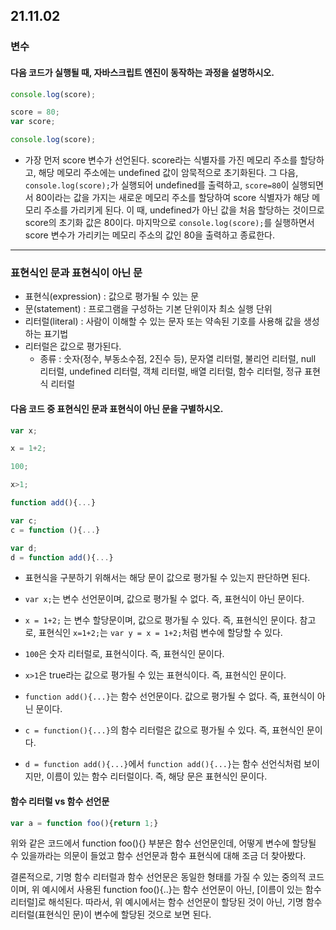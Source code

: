 
## 21.11.02

### 변수

#### 다음 코드가 실행될 때, 자바스크립트 엔진이 동작하는 과정을 설명하시오.
  ```javascript
  console.log(score);

  score = 80;
  var score;

  console.log(score);
  ```

  - 가장 먼저 score 변수가 선언된다. score라는 식별자를 가진 메모리 주소를 할당하고, 해당 메모리 주소에는 undefined 값이 암묵적으로 초기화된다. 그 다음, `console.log(score);`가 실행되어 undefined를 출력하고, `score=80`이 실행되면서 80이라는 값을 가지는 새로운 메모리 주소를 할당하여 score 식별자가 해당 메모리 주소를 가리키게 된다. 이 때, undefined가 아닌 값을 처음 할당하는 것이므로 score의 초기화 값은 80이다. 마지막으로 `console.log(score);`를 실행하면서 score 변수가 가리키는 메모리 주소의 값인 80을 출력하고 종료한다.




---


### 표현식인 문과 표현식이 아닌 문
  - 표현식(expression) : 값으로 평가될 수 있는 문
  - 문(statement) : 프로그램을 구성하는 기본 단위이자 최소 실행 단위
  - 리터럴(literal) : 사람이 이해할 수 있는 문자 또는 약속된 기호를 사용해 값을 생성하는 표기법
  - 리터럴은 값으로 평가된다.
    - 종류 : 숫자(정수, 부동소수점, 2진수 등), 문자열 리터럴, 불리언 리터럴, null 리터럴, undefined 리터럴, 객체 리터럴, 배열 리터럴, 함수 리터럴, 정규 표현식 리터럴


#### 다음 코드 중 표현식인 문과 표현식이 아닌 문을 구별하시오.
  ```javascript
  var x;

  x = 1+2;

  100;

  x>1;

  function add(){...}

  var c;
  c = function (){...}  

  var d;
  d = function add(){...}
  ```

  - 표현식을 구분하기 위해서는 해당 문이 값으로 평가될 수 있는지 판단하면 된다.

  - `var x;`는 변수 선언문이며, 값으로 평가될 수 없다. 즉, 표현식이 아닌 문이다.

  - `x = 1+2;` 는 변수 할당문이며, 값으로 평가될 수 있다. 즉, 표현식인 문이다. 참고로, 표현식인 `x=1+2;`는 `var y = x = 1+2;`처럼 변수에 할당할 수 있다.

  - `100`은 숫자 리터럴로, 표현식이다. 즉, 표현식인 문이다.

  - `x>1`은 true라는 값으로 평가될 수 있는 표현식이다. 즉, 표현식인 문이다.

  - `function add(){...}`는 함수 선언문이다. 값으로 평가될 수 없다. 즉, 표현식이 아닌 문이다.

  - `c = function(){...}`의 함수 리터럴은 값으로 평가될 수 있다. 즉, 표현식인 문이다.

  - `d = function add(){...}`에서 `function add(){...}`는 함수 선언식처럼 보이지만, 이름이 있는 함수 리터럴이다. 즉, 해당 문은 표현식인 문이다.



#### 함수 리터럴 vs 함수 선언문

```javascript
var a = function foo(){return 1;}
```

위와 같은 코드에서 function foo(){} 부분은 함수 선언문인데, 어떻게 변수에 할당될 수 있을까라는 의문이 들었고 함수 선언문과 함수 표현식에 대해 조금 더 찾아봤다.

결론적으로, 기명 함수 리터럴과 함수 선언문은 동일한 형태를 가질 수 있는 중의적 코드이며, 위 예시에서 사용된 function foo(){..}는 함수 선언문이 아닌, [이름이 있는 함수 리터럴]로 해석된다. 따라서, 위 예시에서는 함수 선언문이 할당된 것이 아닌, 기명 함수 리터럴(표현식인 문)이 변수에 할당된 것으로 보면 된다. 

